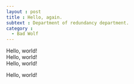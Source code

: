 ```yaml
---
layout : post
title : Hello, again.
subtext : Department of redundancy department.
category :
  - Bad Wolf
---
```


Hello, world!  
Hello, world!  
Hello, world!  

Hello, world!  
